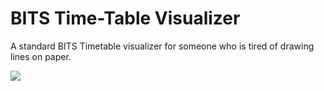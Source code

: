 # BITS Time-Table Visualizer
A standard BITS Timetable visualizer for someone who is tired of drawing lines on paper.

<img src="https://i.imgur.com/LX4LXnq.jpg">